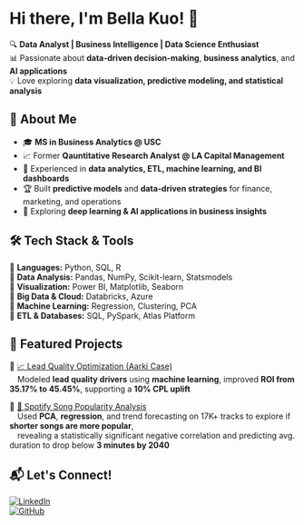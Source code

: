 # Hi there, I'm Bella Kuo! 👋

🔍 **Data Analyst | Business Intelligence | Data Science Enthusiast**  
📊 Passionate about **data-driven decision-making**, **business analytics**, and **AI applications**  
💡 Love exploring **data visualization, predictive modeling, and statistical analysis**  

## 🌟 About Me  
- 🎓 **MS in Business Analytics @ USC**  
- 📈 Former **Qauntitative Research Analyst @ LA Capital Management**  
- 💼 Experienced in **data analytics, ETL, machine learning, and BI dashboards**  
- 🏆 Built **predictive models** and **data-driven strategies** for finance, marketing, and operations  
- 🚀 Exploring **deep learning & AI applications in business insights**  

## 🛠 Tech Stack & Tools  
🔹 **Languages:** Python, SQL, R  
🔹 **Data Analysis:** Pandas, NumPy, Scikit-learn, Statsmodels  
🔹 **Visualization:** Power BI, Matplotlib, Seaborn  
🔹 **Big Data & Cloud:** Databricks, Azure  
🔹 **Machine Learning:** Regression, Clustering, PCA  
🔹 **ETL & Databases:** SQL, PySpark, Atlas Platform  

## 📌 Featured Projects  
🔹 [📈 Lead Quality Optimization (Aarki Case)](https://github.com/belladatalab/lead-quality-optimization-aarki)  
 Modeled **lead quality drivers** using **machine learning**, improved **ROI from 35.17% to 45.45%**, supporting a **10% CPL uplift**

🔹 [🎵 Spotify Song Popularity Analysis](https://github.com/belladatalab/spotify-song-popularity-analysis)  
 Used **PCA**, **regression**, and trend forecasting on 17K+ tracks to explore if **shorter songs are more popular**,  
 revealing a statistically significant negative correlation and predicting avg. duration to drop below **3 minutes by 2040**


 

## 📬 Let's Connect!  
[![LinkedIn](https://img.shields.io/badge/LinkedIn-Connect-blue?logo=linkedin)](https://www.linkedin.com/in/yi-chieh-kuo/)  
[![GitHub](https://img.shields.io/badge/GitHub-Follow-black?logo=github)](https://github.com/belladatalab)  


